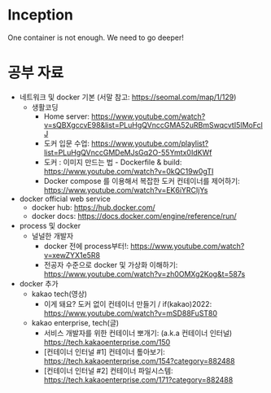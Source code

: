 # Inception
One container is not enough. We need to go deeper!
# 공부 자료
- 네트워크 및 docker 기본 (서말 참고: https://seomal.com/map/1/129)
  - 생활코딩
    - Home server: https://www.youtube.com/watch?v=sQBXgccvE98&list=PLuHgQVnccGMA52uRBmSwqcvtI5IMoFclJ
    - 도커 입문 수업: https://www.youtube.com/playlist?list=PLuHgQVnccGMDeMJsGq2O-55Ymtx0IdKWf
    - 도커 : 이미지 만드는 법 - Dockerfile & build: https://www.youtube.com/watch?v=0kQC19w0gTI
    - Docker compose 를 이용해서 복잡한 도커 컨테이너를 제어하기: https://www.youtube.com/watch?v=EK6iYRCIjYs
- docker official web service
  - docker hub: https://hub.docker.com/
  - docker docs: https://docs.docker.com/engine/reference/run/
- process 및 docker
  - 널널한 개발자
    - docker 전에 process부터!: https://www.youtube.com/watch?v=xewZYX1e5R8
    - 전공자 수준으로 docker 및 가상화 이해하기: https://www.youtube.com/watch?v=zh0OMXg2Kog&t=587s
- docker 추가 
  - kakao tech(영상)
    - 이게 돼요? 도커 없이 컨테이너 만들기 / if(kakao)2022: https://www.youtube.com/watch?v=mSD88FuST80
  - kakao enterprise, tech(글)
    - 서비스 개발자를 위한 컨테이너 뽀개기: (a.k.a 컨테이너 인터널) https://tech.kakaoenterprise.com/150
    - [컨테이너 인터널 #1] 컨테이너 톺아보기: https://tech.kakaoenterprise.com/154?category=882488
    - [컨테이너 인터널 #2] 컨테이너 파일시스템: https://tech.kakaoenterprise.com/171?category=882488
